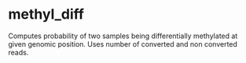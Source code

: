 methyl_diff
===========

Computes probability of two samples being differentially methylated at given genomic position. 
Uses number of converted and non converted reads.
